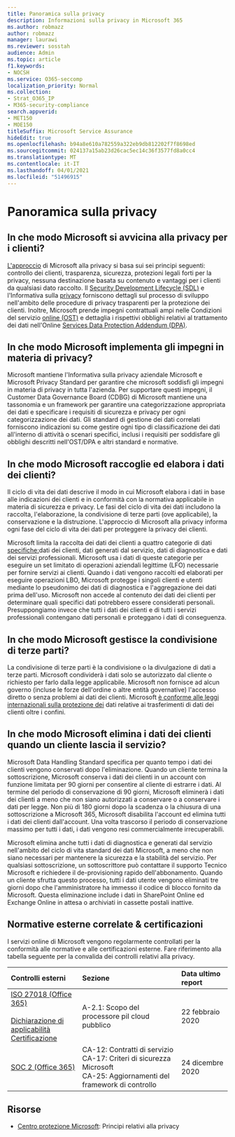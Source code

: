 ```yaml
---
title: Panoramica sulla privacy
description: Informazioni sulla privacy in Microsoft 365
ms.author: robmazz
author: robmazz
manager: laurawi
ms.reviewer: sosstah
audience: Admin
ms.topic: article
f1.keywords:
- NOCSH
ms.service: O365-seccomp
localization_priority: Normal
ms.collection:
- Strat_O365_IP
- M365-security-compliance
search.appverid:
- MET150
- MOE150
titleSuffix: Microsoft Service Assurance
hideEdit: true
ms.openlocfilehash: b94a8e610a782559a322eb9db812202f7f8698ed
ms.sourcegitcommit: 024137a15ab23d26cac5ec14c36f3577fd8a0cc4
ms.translationtype: MT
ms.contentlocale: it-IT
ms.lasthandoff: 04/01/2021
ms.locfileid: "51496915"
---
```

# <a name="privacy-overview"></a>Panoramica sulla privacy

## <a name="how-does-microsoft-approach-privacy-for-customers"></a>In che modo Microsoft si avvicina alla privacy per i clienti?

[L'approccio](https://privacy.microsoft.com/#whatinformationwecollectmodule) di Microsoft alla privacy si basa sui sei principi seguenti: controllo dei clienti, trasparenza, sicurezza, protezioni legali forti per la privacy, nessuna destinazione basata su contenuto e vantaggi per i clienti da qualsiasi dato raccolto. Il [Security Development Lifecycle (SDL)](https://www.microsoft.com/securityengineering/sdl/) e l'Informativa sulla [privacy](https://privacy.microsoft.com/privacystatement) forniscono dettagli sul processo di sviluppo nell'ambito delle procedure di privacy trasparenti per la protezione dei clienti. Inoltre, Microsoft prende impegni contrattuali ampi nelle Condizioni del servizio [online (OST)](https://www.microsoft.com/licensing/product-licensing/products) e dettaglia i rispettivi obblighi relativi al trattamento dei dati nell'Online [Services Data Protection Addendum (DPA)](https://www.microsoftvolumelicensing.com/DocumentSearch.aspx?Mode=3&DocumentTypeId=67).

## <a name="how-does-microsoft-implement-its-privacy-commitments"></a>In che modo Microsoft implementa gli impegni in materia di privacy?

Microsoft mantiene l'Informativa sulla privacy aziendale Microsoft e Microsoft Privacy Standard per garantire che microsoft soddisfi gli impegni in materia di privacy in tutta l'azienda. Per supportare questi impegni, il Customer Data Governance Board (CDBG) di Microsoft mantiene una tassonomia e un framework per garantire una categorizzazione appropriata dei dati e specificare i requisiti di sicurezza e privacy per ogni categorizzazione dei dati. Gli standard di gestione dei dati correlati forniscono indicazioni su come gestire ogni tipo di classificazione dei dati all'interno di attività o scenari specifici, inclusi i requisiti per soddisfare gli obblighi descritti nell'OST/DPA e altri standard e normative.

## <a name="how-does-microsoft-collect-and-process-customer-data"></a>In che modo Microsoft raccoglie ed elabora i dati dei clienti?

Il ciclo di vita dei dati descrive il modo in cui Microsoft elabora i dati in base alle indicazioni dei clienti e in conformità con la normativa applicabile in materia di sicurezza e privacy. Le fasi del ciclo di vita dei dati includono la raccolta, l'elaborazione, la condivisione di terze parti (ove applicabile), la conservazione e la distruzione. L'approccio di Microsoft alla privacy informa ogni fase del ciclo di vita dei dati per proteggere la privacy dei clienti.

Microsoft limita la raccolta dei dati dei clienti a quattro categorie di dati [specifiche:](https://www.microsoft.com/trust-center/privacy/customer-data-definitions?rtc=1)dati dei clienti, dati generati dal servizio, dati di diagnostica e dati dei servizi professionali. Microsoft usa i dati di queste categorie per eseguire un set limitato di operazioni aziendali legittime (LFO) necessarie per fornire servizi ai clienti. Quando i dati vengono raccolti ed elaborati per eseguire operazioni LBO, Microsoft protegge i singoli clienti e utenti mediante lo pseudonimo dei dati di diagnostica e l'aggregazione dei dati prima dell'uso. Microsoft non accede al contenuto dei dati dei clienti per determinare quali specifici dati potrebbero essere considerati personali. Presuppongiamo invece che tutti i dati dei clienti e di tutti i servizi professionali contengano dati personali e proteggano i dati di conseguenza.

## <a name="how-does-microsoft-handle-third-party-sharing"></a>In che modo Microsoft gestisce la condivisione di terze parti?

La condivisione di terze parti è la condivisione o la divulgazione di dati a terze parti. Microsoft condividerà i dati solo se autorizzato dal cliente o richiesto per farlo dalla legge applicabile. Microsoft non fornisce ad alcun governo (incluse le forze dell'ordine o altre entità governative) l'accesso diretto o senza problemi ai dati dei clienti. Microsoft [è conforme alle leggi internazionali sulla protezione dei](https://www.microsoft.com/trust-center/privacy/data-location) dati relative ai trasferimenti di dati dei clienti oltre i confini.

## <a name="how-does-microsoft-delete-customer-data-when-a-customer-leaves-the-service"></a>In che modo Microsoft elimina i dati dei clienti quando un cliente lascia il servizio?

Microsoft Data Handling Standard specifica per quanto tempo i dati dei clienti vengono conservati dopo l'eliminazione. Quando un cliente termina la sottoscrizione, Microsoft conserva i dati dei clienti in un account con funzione limitata per 90 giorni per consentire al cliente di estrarre i dati. Al termine del periodo di conservazione di 90 giorni, Microsoft eliminerà i dati dei clienti a meno che non siano autorizzati a conservare o a conservare i dati per legge. Non più di 180 giorni dopo la scadenza o la chiusura di una sottoscrizione a Microsoft 365, Microsoft disabilita l'account ed elimina tutti i dati dei clienti dall'account. Una volta trascorso il periodo di conservazione massimo per tutti i dati, i dati vengono resi commercialmente irrecuperabili.

Microsoft elimina anche tutti i dati di diagnostica e generati dal servizio nell'ambito del ciclo di vita standard dei dati Microsoft, a meno che non siano necessari per mantenere la sicurezza e la stabilità del servizio. Per qualsiasi sottoscrizione, un sottoscrittore può contattare il supporto Tecnico Microsoft e richiedere il de-provisioning rapido dell'abbonamento. Quando un cliente sfrutta questo processo, tutti i dati utente vengono eliminati tre giorni dopo che l'amministratore ha immesso il codice di blocco fornito da Microsoft. Questa eliminazione include i dati in SharePoint Online ed Exchange Online in attesa o archiviati in cassette postali inattive.

## <a name="related-external-regulations--certifications"></a>Normative esterne correlate & certificazioni

I servizi online di Microsoft vengono regolarmente controllati per la conformità alle normative e alle certificazioni esterne. Fare riferimento alla tabella seguente per la convalida dei controlli relativi alla privacy.

| **Controlli esterni** | **Sezione** | **Data ultimo report** |
|:--------------------|:------------|:-----------------------|  
| [ISO 27018 (Office 365)](https://servicetrust.microsoft.com/ViewPage/MSComplianceGuideV3?command=Download&downloadType=Document&downloadId=d7864d4f-e053-4cc4-a964-fa526d07c3be&tab=7027ead0-3d6b-11e9-b9e1-290b1eb4cdeb&docTab=7027ead0-3d6b-11e9-b9e1-290b1eb4cdeb_ISO_Reports) <br><br> [Dichiarazione di applicabilità](https://servicetrust.microsoft.com/ViewPage/MSComplianceGuide?command=Download&downloadType=Document&downloadId=8ee1e46b-2ada-4e7b-bb7d-4c55a8cb6fcd&docTab=4ce99610-c9c0-11e7-8c2c-f908a777fa4d_ISO_Reports) <br> [Certificazione](https://servicetrust.microsoft.com/ViewPage/MSComplianceGuideV3?command=Download&downloadType=Document&downloadId=43e89534-f48d-42ea-a7a7-3523ff516036&tab=7027ead0-3d6b-11e9-b9e1-290b1eb4cdeb&docTab=7027ead0-3d6b-11e9-b9e1-290b1eb4cdeb_ISO_Reports) | A-2.1: Scopo del processore piI cloud pubblico | 22 febbraio 2020 |
| [SOC 2 (Office 365)](https://servicetrust.microsoft.com/ViewPage/MSComplianceGuideV3?command=Download&downloadType=Document&downloadId=a73c1738-7892-42b7-acd3-87b6371c53f6&tab=7027ead0-3d6b-11e9-b9e1-290b1eb4cdeb&docTab=7027ead0-3d6b-11e9-b9e1-290b1eb4cdeb_SOC_%2F_SSAE_16_Reports) | CA-12: Contratti di servizio <br> CA-17: Criteri di sicurezza Microsoft <br> CA-25: Aggiornamenti del framework di controllo | 24 dicembre 2020 |

## <a name="resources"></a>Risorse

- [Centro protezione Microsoft](https://www.microsoft.com/trust-center/privacy): Principi relativi alla privacy
